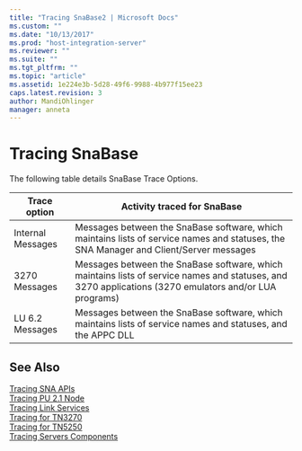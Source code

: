 ```yaml
---
title: "Tracing SnaBase2 | Microsoft Docs"
ms.custom: ""
ms.date: "10/13/2017"
ms.prod: "host-integration-server"
ms.reviewer: ""
ms.suite: ""
ms.tgt_pltfrm: ""
ms.topic: "article"
ms.assetid: 1e224e3b-5d28-49f6-9988-4b977f15ee23
caps.latest.revision: 3
author: MandiOhlinger
manager: anneta
---
```

# Tracing SnaBase
The following table details SnaBase Trace Options.  
  
|Trace option|Activity traced for SnaBase|  
|------------------|---------------------------------|  
|Internal Messages|Messages between the SnaBase software, which maintains lists of service names and statuses, the SNA Manager and Client/Server messages|  
|3270 Messages|Messages between the SnaBase software, which maintains lists of service names and statuses, and 3270 applications (3270 emulators and/or LUA programs)|  
|LU 6.2 Messages|Messages between the SnaBase software, which maintains lists of service names and statuses, and the APPC DLL|  
  
## See Also  
 [Tracing SNA APIs](../core/tracing-sna-apis.md)   
 [Tracing PU 2.1 Node](../core/tracing-pu-2-1-node.md)   
 [Tracing Link Services](../core/tracing-link-services.md)   
 [Tracing for TN3270](../core/tracing-for-tn3270.md)   
 [Tracing for TN5250](../core/tracing-for-tn5250.md)   
 [Tracing Servers Components](../core/tracing-servers-components.md)